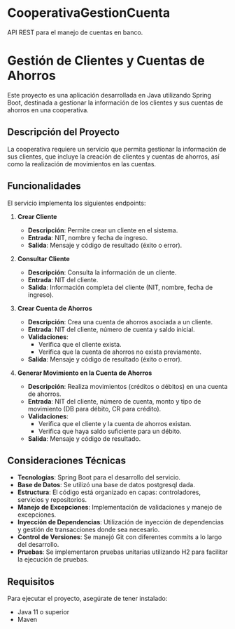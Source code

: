 # CooperativaGestionCuenta
API REST para el manejo de cuentas en banco.

# Gestión de Clientes y Cuentas de Ahorros

Este proyecto es una aplicación desarrollada en Java utilizando Spring Boot, destinada a gestionar la información de los clientes y sus cuentas de ahorros en una cooperativa. 

## Descripción del Proyecto

La cooperativa requiere un servicio que permita gestionar la información de sus clientes, que incluye la creación de clientes y cuentas de ahorros, así como la realización de movimientos en las cuentas.

## Funcionalidades

El servicio implementa los siguientes endpoints:

1. **Crear Cliente**
   - **Descripción**: Permite crear un cliente en el sistema.
   - **Entrada**: NIT, nombre y fecha de ingreso.
   - **Salida**: Mensaje y código de resultado (éxito o error).

2. **Consultar Cliente**
   - **Descripción**: Consulta la información de un cliente.
   - **Entrada**: NIT del cliente.
   - **Salida**: Información completa del cliente (NIT, nombre, fecha de ingreso).

3. **Crear Cuenta de Ahorros**
   - **Descripción**: Crea una cuenta de ahorros asociada a un cliente.
   - **Entrada**: NIT del cliente, número de cuenta y saldo inicial.
   - **Validaciones**:
     - Verifica que el cliente exista.
     - Verifica que la cuenta de ahorros no exista previamente.
   - **Salida**: Mensaje y código de resultado (éxito o error).

4. **Generar Movimiento en la Cuenta de Ahorros**
   - **Descripción**: Realiza movimientos (créditos o débitos) en una cuenta de ahorros.
   - **Entrada**: NIT del cliente, número de cuenta, monto y tipo de movimiento (DB para débito, CR para crédito).
   - **Validaciones**:
     - Verifica que el cliente y la cuenta de ahorros existan.
     - Verifica que haya saldo suficiente para un débito.
   - **Salida**: Mensaje y código de resultado.

## Consideraciones Técnicas

- **Tecnologías**: Spring Boot para el desarrollo del servicio.
- **Base de Datos**: Se utilizó una base de datos postgresql dada.
- **Estructura**: El código está organizado en capas: controladores, servicios y repositorios.
- **Manejo de Excepciones**: Implementación de validaciones y manejo de excepciones.
- **Inyección de Dependencias**: Utilización de inyección de dependencias y gestión de transacciones donde sea necesario.
- **Control de Versiones**: Se manejó Git con diferentes commits a lo largo del desarrollo.
- **Pruebas**: Se implementaron pruebas unitarias utilizando H2 para facilitar la ejecución de pruebas.

## Requisitos
Para ejecutar el proyecto, asegúrate de tener instalado:
- Java 11 o superior
- Maven

